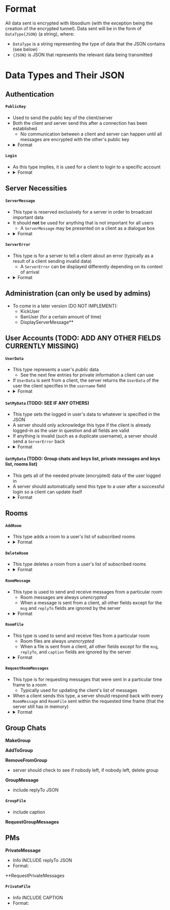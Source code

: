 # Format
All data sent is encrypted with libsodium (with the exception being the creation of the encrypted tunnel). Data sent will be in the form of `DataType{JSON}` (a string), where:
* `DataType` is a string representing the type of data that the JSON contains (see below)
* `{JSON}` is JSON that represents the relevant data being transmitted

# Data Types and Their JSON
## Authentication
#### `PublicKey`
* Used to send the public key of the client/server
* Both the client and server send this after a connection has been established
  * No communication between a client and server can happen until all messages are encrypted with the other's public key
* <details>
	<summary>Format</summary>
	<table>
		<tr><th>Field</th><th>Value</th></tr>
		<tr>
			<td><code>pubKey</code></td>
			<td>The public key of the sending device</td>
		</tr>
	</table>
</details>

#### `Login`
* As this type implies, it is used for a client to login to a specific account</li>
* <details>
	<summary>Format</summary>
	<table>
		<tr><th>Field</th><th>Value</th></tr>
		<tr>
			<td><code>username</code></td>
			<td>The username of the user trying to login</td>
		</tr>
		<tr>
			<td><code>password</code></td>
			<td>The password of the user trying to login</td>
		</tr>
	</table>
</details>

## Server Necessities
#### `ServerMessage`
* This type is reserved exclusively for a server in order to broadcast important data
* It should **not** be used for anything that is not important for all users
  * A `ServerMessage` may be presented on a client as a dialogue box
* <details>
	<summary>Format</summary>
	<table>
		<tr><th>Field</th><th>Value</th></tr>
		<tr>
			<td><code>msg</code></td>
			<td>The contents of the server message</td>
		</tr>
	</table>
</details>

#### `ServerError`
* This type is for a server to tell a client about an error (typically as a result of a client sending invalid data)
  * A `ServerError` can be displayed differently depending on its context of arrival
* <details>
	<summary>Format</summary>
	<table>
		<tr><th>Field</th><th>Value</th></tr>
		<tr>
			<td><code>type</code></td>
			<td>The type of error that the server encountered</td>
		</tr>
		<tr>
			<td><code>description</code></td>
			<td>The description of the error that the server encountered</td>
		</tr>
	</table>
</details>

## Administration (can only be used by admins)
* To come in a later version (DO NOT IMPLEMENT):
  * KickUser
  * BanUser (for a certain amount of time)
  * DisplayServerMessage**

## User Accounts (TODO: ADD ANY OTHER FIELDS CURRENTLY MISSING)
#### `UserData`
* This type represents a user's *public* data
  * See the next few entries for private information a client can use
* If `UserData` is sent from a client, the server returns the `UserData` of the user the client specifies in the `username` field
* <details>
	<summary>Format</summary>
	<table>
		<tr><th>Field</th><th>Value</th></tr>
		<tr>
			<td><code>username</code></td>
			<td>The username of the account in question</td>
		</tr>
		<tr>
			<td><code>picture</code></td>
			<td>The profile picture of the account in question</td>
		</tr>
		<tr>
			<td><code>pubKey</code></td>
			<td>The public key (needed for securely sending encryption keys of chats) of the account in question</td>
		</tr>
	</table>
</details>

#### `SetMyData` (TODO: SEE IF ANY OTHERS)
* This type sets the logged in user's data to whatever is specified in the JSON
* A server should only acknowledge this type if the client is already logged-in as the user in question and all fields are valid
* If anything is invalid (such as a duplicate username), a server should send a `ServerError` back
* <details>
	<summary>Format</summary>
	<table>
		<tr><th>Field</th><th>Value</th></tr>
		<tr>
			<td><code>username</code></td>
			<td>The username of the account in question</td>
		</tr>
		<tr>
			<td><code>picture</code></td>
			<td>The profile picture of the account in question</td>
		</tr>
	</table>
</details>

#### `GetMyData` (TODO: Group chats and keys list, private messages and keys list, rooms list)
* This gets all of the needed private (encrypted) data of the user logged in
* A server should automatically send this type to a user after a successful login so a client can update itself
* <details>
	<summary>Format</summary>
	<table>
		<tr><th>Field</th><th>Value</th></tr>
		<tr>
			<td><code>username</code></td>
			<td>The username of the account in question</td>
		</tr>
		<tr>
			<td><code>picture</code></td>
			<td>The profile picture of the account in question</td>
		</tr>
	</table>
</details>

## Rooms
#### `AddRoom`
* This type adds a room to a user's list of subscribed rooms
* <details>
	<summary>Format</summary>
	<table>
		<tr><th>Field</th><th>Value</th></tr>
		<tr>
			<td><code>room</code></td>
			<td>The room the user is requesting to subscribe to</td>
		</tr>
	</table>
</details>

#### `DeleteRoom`
* This type deletes a room from a user's list of subscribed rooms
* <details>
	<summary>Format</summary>
	<table>
		<tr><th>Field</th><th>Value</th></tr>
		<tr>
			<td><code>room</code></td>
			<td>The room the user is requesting to unsubscribe from</td>
		</tr>
	</table>
</details>

#### `RoomMessage`
* This type is used to send and receive messages from a particular room
  * Room messages are always *unencrypted*
  * When a message is sent from a client, all other fields except for the `msg` and `replyTo` fields are ignored by the server
* <details>
	<summary>Format</summary>
	<table>
		<tr><th>Field</th><th>Value</th></tr>
		<tr>
			<td><code>room</code></td>
			<td>The room the user is sending a message to</td>
		</tr>
		<tr>
			<td><code>timestamp</code></td>
			<td>Also used as a message ID, the timestamp is the time in milliseconds at UTC (the server will limit messages to one a millisecond)</td>
		</tr>
		<tr>
			<td><code>replyTo</code></td>
			<td>The message ID/timestamp that `msg` is in response to (if there is one)</td>
		</tr>
		<tr>
			<td><code>msg</code></td>
			<td>The message associated with this data transmission</td>
		</tr>
	</table>
</details>

#### `RoomFile`
* This type is used to send and receive files from a particular room
  * Room files are always *unencrypted*
  * When a file is sent from a client, all other fields except for the `msg`, `replyTo`, and `caption` fields are ignored by the server
* <details>
	<summary>Format</summary>
	<table>
		<tr><th>Field</th><th>Value</th></tr>
		<tr>
			<td><code>room</code></td>
			<td>The room the user is sending a file to</td>
		</tr>
		<tr>
			<td><code>timestamp</code></td>
			<td>Also used as a message ID, the timestamp is the time in milliseconds at UTC (the server will limit messages to one a millisecond)</td>
		</tr>
		<tr>
			<td><code>replyTo</code></td>
			<td>The message ID/timestamp that the file is in response to (if there is one)</td>
		</tr>
		<tr>
			<td><code>file</code></td>
			<td>The file encoded in Base64 that is associated with this data transmission</td>
		</tr>
		<tr>
			<td><code>caption</code></td>
			<td>The caption associated with the file</td>
		</tr>
	</table>
</details>

#### `RequestRoomMessages`
* This type is for requesting messages that were sent in a particular time frame to a room
  * Typically used for updating the client's list of messages
* When a client sends this type, a server should respond back with every `RoomMessage` and `RoomFile` sent within the requested time frame (that the server still has in memory)
* <details>
	<summary>Format</summary>
	<table>
		<tr><th>Field</th><th>Value</th></tr>
		<tr>
			<td><code>room</code></td>
			<td>The room that the client is requesting messages from</td>
		</tr>
		<tr>
			<td><code>minTime</code></td>
			<td>The timestamp that the server should start sending messages from (all messages sent as a result of this request will have a timestamp >= `minTime`)</td>
		</tr>
		<tr>
			<td><code>maxTime</code></td>
			<td>The timestamp that represents the end of the desired message range (all messages sent as a result of this request will have a timestamp <= `maxTime`)</td>
		</tr>
	</table>
</details>

## Group Chats
**MakeGroup**

**AddToGroup**

**RemoveFromGroup**
* server should check to see if nobody left, if nobody left, delete group

**GroupMessage**
* include replyTo JSON

#### `GroupFile`
* include caption

**RequestGroupMessages**

## PMs
**PrivateMessage**
* Info INCLUDE replyTo JSON
* Format:

**RequestPrivateMessages

#### `PrivateFile`
* Info INCLUDE CAPTION
* Format:
